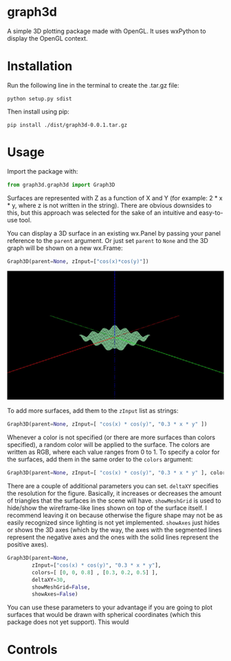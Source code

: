 # graph3d
A simple 3D plotting package made with OpenGL. It uses wxPython to display the OpenGL context.

# Installation
Run the following line in the terminal to create the .tar.gz file:

```
python setup.py sdist
```

Then install using pip:

```
pip install ./dist/graph3d-0.0.1.tar.gz
```

# Usage

Import the package with:

```python
from graph3d.graph3d import Graph3D
```

Surfaces are represented with Z as a function of X and Y (for example: 2 * x * y, where z is not written in the string). There are obvious downsides to this, but this approach was selected for the sake of an intuitive and easy-to-use tool.

You can display a 3D surface in an existing wx.Panel by passing your panel reference to the `parent` argument. Or just set `parent` to `None` and the 3D graph will be shown on a new wx.Frame:

```python
Graph3D(parent=None, zInput=["cos(x)*cos(y)"])
```

![test](imgs/cap1.JPG?raw=true "Cap1")

To add more surfaces, add them to the `zInput` list as strings:

```python
Graph3D(parent=None, zInput=[ "cos(x) * cos(y)", "0.3 * x * y" ])
```

Whenever a color is not specified (or there are more surfaces than colors specified), a random color will be applied to the surface. The colors are written as RGB, where each value ranges from 0 to 1. To specify a color for the surfaces, add them in the same order to the `colors` argument:

```python
Graph3D(parent=None, zInput=[ "cos(x) * cos(y)", "0.3 * x * y" ], colors=[ [0, 0, 0.8] , [0.3, 0.2, 0.5] ])
```

There are a couple of additional parameters you can set. `deltaXY` specifies the resolution for the figure. Basically, it increases or decreases the amount of triangles that the surfaces in the scene will have. `showMeshGrid` is used to hide/show the wireframe-like lines shown on top of the surface itself. I recommend leaving it on because otherwise the figure shape may not be as easily recognized since lighting is not yet implemented. `showAxes` just hides or shows the 3D axes (which by the way, the axes with the segmented lines represent the negative axes and the ones with the solid lines represent the positive axes).

```python
Graph3D(parent=None, 
        zInput=["cos(x) * cos(y)", "0.3 * x * y"], 
        colors=[ [0, 0, 0.8] , [0.3, 0.2, 0.5] ],
        deltaXY=30,
        showMeshGrid=False,
        showAxes=False)
```

You can use these parameters to your advantage if you are going to plot surfaces that would be drawn with spherical coordinates (which this package does not yet support). This would 

# Controls
